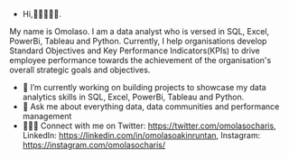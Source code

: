 - Hi,👋🏾👩🏾‍💻.

My name is Omolaso. I am a data analyst who is versed in SQL, Excel, PowerBi, Tableau and Python. Currently, I help organisations develop Standard Objectives and Key Performance Indicators(KPIs) to drive employee performance towards the achievement of the organisation's overall strategic goals and objectives.
 
- 🔭 I’m currently working on building projects to showcase my data analytics skills in SQL, Excel, PowerBi, Tableau and Python.
- 💬 Ask me about everything data, data communities and performance management 
- 👩🏾‍💻 Connect with me on Twitter: https://twitter.com/omolasocharis, LinkedIn: https://linkedin.com/in/omolasoakinruntan, Instagram: https://instagram.com/omolasocharis/
